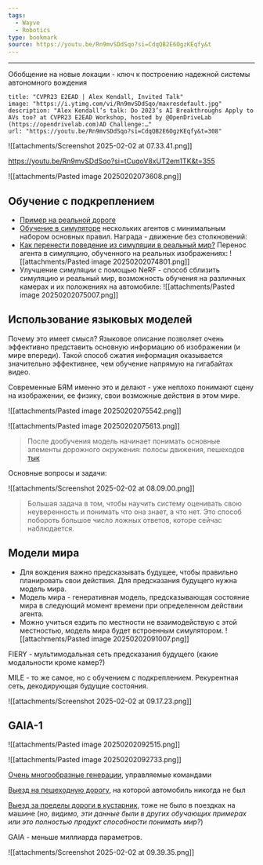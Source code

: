 ```yaml
---
tags:
  - Wayve
  - Robotics
type: bookmark
source: https://youtu.be/Rn9mvSDdSqo?si=CdqQB2E6OgzKEqfy&t
---
```


---

Обобщение на новые локации - ключ к построению надежной системы автономного вождения

```embed
title: "CVPR23 E2EAD | Alex Kendall, Invited Talk"
image: "https://i.ytimg.com/vi/Rn9mvSDdSqo/maxresdefault.jpg"
description: "Alex Kendall’s talk: Do 2023’s AI Breakthroughs Apply to AVs too? at CVPR23 E2EAD Workshop, hosted by @OpenDriveLab (https://opendrivelab.com)AD Challenge:…"
url: "https://youtu.be/Rn9mvSDdSqo?si=CdqQB2E6OgzKEqfy&t=308"
```

![[attachments/Screenshot 2025-02-02 at 07.33.41.png]]

https://youtu.be/Rn9mvSDdSqo?si=tCuqoV8xUT2em1TK&t=355

![[attachments/Pasted image 20250202073608.png]]

## Обучение с подкреплением
- [Пример на реальной дороге](https://youtu.be/Rn9mvSDdSqo?si=-pINddSC5dvQmhTT&t=668)
- [Обучение в симуляторе](https://youtu.be/Rn9mvSDdSqo?si=HowCWsE8chpbuOWz&t=812) нескольких агентов с минимальным набором основных правил. Награда - движение без столкновений:
- [Как перенести поведение из симуляции в реальный мир?](https://youtu.be/Rn9mvSDdSqo?si=0YEcM4iDpTlewbiR&t=894) Перенос агента в симуляцию, обученного на реальных изображениях:
	![[attachments/Pasted image 20250202074801.png]]
- Улучшение симуляции с помощью NeRF - способ сблизить симуляцию и реальный мир, возможность обучения на различных камерах и их положениях на автомобиле:
	![[attachments/Pasted image 20250202075007.png]]
## Использование языковых моделей

Почему это имеет смысл? Языковое описание позволяет очень эффективно представить основную информацию об изображении (и мире впереди). Такой способ сжатия информация оказывается значительно эффективнее, чем обучение напрямую на гигабайтах видео. 

Современные БЯМ именно это и делают - уже неплохо понимают сцену на изображении, ее физику, свои возможные действия в этом мире. 

![[attachments/Pasted image 20250202075542.png]]

![[attachments/Pasted image 20250202075613.png]]

> После дообучения модель начинает понимать основные элементы дорожного окружения: полосы движения, пешеходов [тык](https://youtu.be/Rn9mvSDdSqo?si=KPDd2DVVMJ2jkgSP&t=1235)

Основные вопросы и задачи:

![[attachments/Screenshot 2025-02-02 at 08.09.00.png]]

> Большая задача в том, чтобы научить систему оценивать свою неуверенность и понимать что она знает, а что нет. Это способ побороть большое число ложных ответов, которе сейчас наблюдается.

## Модели мира
- Для вождения важно предсказывать будущее, чтобы правильно планировать свои действия. Для предсказания будущего нужна модель мира.
- Модель мира - генеративная модель, предсказывающая состояние мира в следующий момент времени при определенном действии агента.
- Можно учиться ездить по местности не взаимодействую с этой местностью, модель мира будет встроенным симулятором.
![[attachments/Pasted image 20250202091007.png]]

FIERY - мультимодальная сеть предсказания будущего (какие модальности кроме камер?)

MILE - то же самое, но с обучением с подкреплением. Рекурентная сеть, декодирующая будущие состояния.

![[attachments/Screenshot 2025-02-02 at 09.17.23.png]]

## GAIA-1

![[attachments/Pasted image 20250202092515.png]]

![[attachments/Pasted image 20250202092733.png]]

[Очень многообразные генерации](https://youtu.be/Rn9mvSDdSqo?si=fL9la0pD5CpNA1A7&t=1789), управляемые командами

[Выезд на пешеходную дорогу](https://youtu.be/Rn9mvSDdSqo?si=4HBBmuA2sr9C6tc6&t=1902), на которой автомобиль никогда не был

[Выезд за пределы дороги в кустарник](https://youtu.be/Rn9mvSDdSqo?si=b-rJ46zzJ0jLzqj3&t=1936), тоже не было в поездках на машине (*но, видимо, эти данные были в других обучающих примерах или это полностью продукт способности понимать мир?*)

GAIA - меньше миллиарда параметров.

![[attachments/Screenshot 2025-02-02 at 09.39.35.png]]